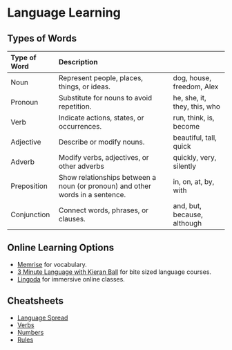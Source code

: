 # Language Learning

## Types of Words

| Type of Word | Description                                                                   |                              |
| :----------- | :---------------------------------------------------------------------------- | :--------------------------- |
| Noun         | Represent people, places, things, or ideas.                                   | dog, house, freedom, Alex    |
| Pronoun      | Substitute for nouns to avoid repetition.                                     | he, she, it, they, this, who |
| Verb         | Indicate actions, states, or occurrences.                                     | run, think, is, become       |
| Adjective    | Describe or modify nouns.                                                     | beautiful, tall, quick       |
| Adverb       | Modify verbs, adjectives, or other adverbs                                    | quickly, very, silently      |
| Preposition  | Show relationships between a noun (or pronoun) and other words in a sentence. | in, on, at, by, with         |
| Conjunction  | Connect words, phrases, or clauses.                                           | and, but, because, although  |

## Online Learning Options

- [Memrise](https://memrise.com/) for vocabulary.
- [3 Minute Language with Kieran Ball](https://3minutelanguages.teachable.com/) for bite sized language courses.
- [Lingoda](https://www.lingoda.com/en/) for immersive online classes.

## Cheatsheets

- [Language Spread](https://harryliu.dev/docs-md/language-spread)
- [Verbs](https://harryliu.dev/docs-md/language-spread-verbs)
- [Numbers](https://harryliu.dev/docs-md/language-spread-numbers)
- [Rules](https://harryliu.dev/docs-md/verb-rules)
